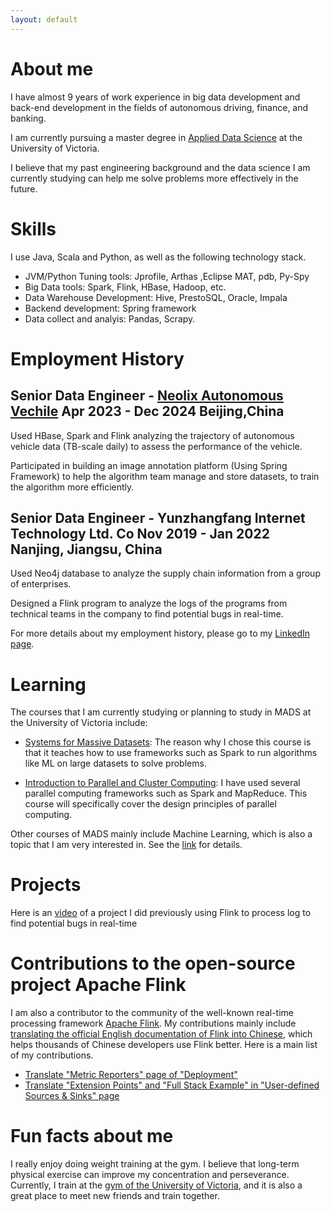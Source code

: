```yaml
---
layout: default
---
```


# About me

I have almost 9 years of work experience in big data development and back-end development in the fields of autonomous driving, finance, and banking.

I am currently pursuing a master degree in [Applied Data Science](https://www.uvic.ca/ecs/ece/future/mads/index.php) at the University of Victoria.

 I believe that my past engineering background and the data science I am currently studying can help me solve problems more effectively in the future.


# Skills
I use Java, Scala and Python, as well as the following technology stack.

- JVM/Python Tuning tools: Jprofile, Arthas ,Eclipse MAT, pdb, Py-Spy
- Big Data tools: Spark, Flink, HBase, Hadoop, etc.
- Data Warehouse Development: Hive, PrestoSQL, Oracle, Impala
- Backend development: Spring framework
- Data collect and analyis: Pandas, Scrapy. 


# Employment History

## Senior Data Engineer - [Neolix Autonomous Vechile](https://www.youtube.com/watch?v=GDfZvybUgSo) Apr 2023 - Dec 2024  Beijing,China

Used HBase, Spark and Flink analyzing the trajectory of autonomous vehicle data  (TB-scale daily) to assess the performance of the vehicle. 

Participated in building an image annotation platform (Using Spring Framework) to help the algorithm team manage and store datasets, to train the algorithm more efficiently.

## Senior Data Engineer - Yunzhangfang Internet Technology Ltd. Co Nov 2019 - Jan 2022 Nanjing, Jiangsu, China 

Used Neo4j database to analyze the supply chain information from a group of enterprises. 

Designed a Flink program to analyze the logs of the programs from technical teams in the company to find potential bugs in real-time.

For more details about my employment history, please go to my [LinkedIn page](https://www.linkedin.com/in/chengkai-yang-61b1a4253/).

# Learning

The courses that I am currently studying or planning to study in MADS at the University of Victoria include:

- [Systems for Massive Datasets](https://www.uvic.ca/calendar/grad/index.php#/courses/view/5cbdf5302a310a240068a521): The reason why I chose this course is that it teaches how to use frameworks such as Spark to run algorithms like ML on large datasets to solve problems.

- [Introduction to Parallel and Cluster Computing](https://www.uvic.ca/calendar/future/grad/#/courses/view/6082f54cee26e2319b887a4e): I have used several parallel computing frameworks such as Spark and MapReduce. This course will specifically cover the design principles of parallel computing.

Other courses of MADS mainly include Machine Learning, which is also a topic that I am very interested in. See the [link](https://www.uvic.ca/ecs/ece/future/mads/our-program/index.php) for details.

# Projects

Here is an [video](https://www.youtube.com/watch?v=dCqqfJ_6T3s) of a project I did previously using Flink to process log to find potential bugs in real-time

# Contributions to the open-source project Apache Flink

I am also a contributor to the community of the well-known real-time processing framework [Apache Flink](https://flink.apache.org/). My contributions mainly include [translating the official English documentation of Flink into Chinese](https://github.com/apache/flink/pulls?q=is%3Apr+author%3Achengkaiyang2025+is%3Aclosed), which helps thousands of Chinese developers use Flink better. Here is a main list of my contributions.
- [Translate "Metric Reporters" page of "Deployment"](https://github.com/apache/flink/pull/19496/files)
- [Translate "Extension Points" and "Full Stack Example" in "User-defined Sources & Sinks" page](https://github.com/apache/flink/pull/20331/files)

# Fun facts about me
I really enjoy doing weight training at the gym. I believe that long-term physical exercise can improve my concentration and perseverance. Currently, I train at the [gym of the University of Victoria](https://vikesrec.ca/), and it is also a great place to meet new friends and train together.

